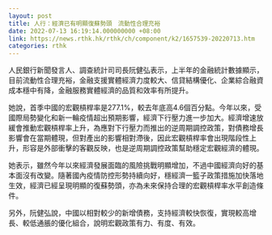 ```yaml
---
layout: post
title: 人行：經濟已有明顯復蘇勢頭　流動性合理充裕
date: 2022-07-13 16:19:14.000000000 +08:00
link: https://news.rthk.hk/rthk/ch/component/k2/1657539-20220713.htm
categories: rthk
---
```


人民銀行新聞發言人、調查統計司司長阮健弘表示，上半年的金融統計數據顯示，目前流動性合理充裕，金融支援實體經濟力度較大、信貸結構優化、企業綜合融資成本穩中有降，金融服務實體經濟的品質和效率有所提升。

她說，首季中國的宏觀槓桿率是277.1%，較去年底高4.6個百分點。今年以來，受國際局勢變化和新一輪疫情超出預期影響，經濟下行壓力進一步加大。經濟增速放緩會推動宏觀槓桿率上升，為應對下行壓力而推出的逆周期調控政策，對債務增長影響會在當期體現，但對產出的影響相對滯後，因此宏觀槓桿率會出現階段性上升，形容是外部衝擊的客觀反映，也是逆周期調控政策幫助穩定宏觀經濟的體現。

她表示，雖然今年以來經濟發展面臨的風險挑戰明顯增加，不過中國經濟向好的基本面沒有改變。隨著國內疫情防控形勢持續向好，穩經濟一籃子政策措施加快落地生效，經濟已經呈現明顯的復蘇勢頭，亦為未來保持合理的宏觀槓桿率水平創造條件。

另外，阮健弘說，中國以相對較少的新增債務，支持經濟較快恢復，實現較高增長、較低通脹的優化組合，說明宏觀政策有力、有度、有效。
